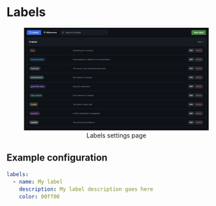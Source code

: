 # Labels

<figure markdown>
    <div align="center">
        <img src="../../assets/settings-labels.png" width="800"/>
        <figcaption>Labels settings page</figcaption>
    </div>
</figure>

## Example configuration

```yaml
labels:
  - name: My label
    description: My label description goes here
    color: 00ff00
```

